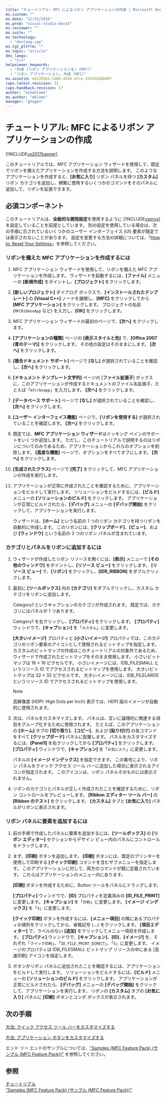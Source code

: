 ```yaml
---
title: "チュートリアル: MFC によるリボン アプリケーションの作成 | Microsoft Docs"
ms.custom: ""
ms.date: "12/15/2016"
ms.prod: "visual-studio-dev14"
ms.reviewer: ""
ms.suite: ""
ms.technology: 
  - "devlang-cpp"
ms.tgt_pltfrm: ""
ms.topic: "article"
dev_langs: 
  - "C++"
helpviewer_keywords: 
  - "作成 (リボン アプリケーションを) (MFC)"
  - "リボン アプリケーション, 作成 (MFC)"
ms.assetid: e61393e2-1d6b-4594-a7ce-157d3d1b0d9f
caps.latest.revision: 21
caps.handback.revision: 17
author: "mikeblome"
ms.author: "mblome"
manager: "ghogen"
---
```

# チュートリアル: MFC によるリボン アプリケーションの作成
[!INCLUDE[vs2017banner](../assembler/inline/includes/vs2017banner.md)]

このチュートリアルでは、MFC アプリケーション ウィザードを使用して、既定でリボンを備えたアプリケーションを作成する方法を説明します。  このようなアプリケーションを作成すると、**\[お気に入り\]** リボン パネルを持つ **\[カスタム\]** リボン カテゴリを追加し、頻繁に使用するいくつかのコマンドをそのパネルに追加して、リボンを拡張できます。  
  
## 必須コンポーネント  
 このチュートリアルは、**全般的な開発設定**を使用するように [!INCLUDE[vsprvs](../assembler/masm/includes/vsprvs_md.md)] を設定していることを前提としています。  別の設定を使用している場合は、次の手順に示されているいくつかのユーザー インターフェイス \(UI\) 要素が既定では表示されないことがあります。  設定を変更する方法の詳細については、「[How to: Reset Your Settings](http://msdn.microsoft.com/ja-jp/c95c51be-e609-4769-abba-65e6beedec76)」を参照してください。  
  
### リボンを備えた MFC アプリケーションを作成するには  
  
1.  MFC アプリケーション ウィザードを使用して、リボンを備えた MFC アプリケーションを作成します。  ウィザードを起動するには、**\[ファイル\]** メニューの **\[新規作成\]** をポイントし、**\[プロジェクト\]** をクリックします。  
  
2.  **\[新しいプロジェクト\]** ダイアログ ボックスで、**\[インストールされたテンプレート\]** の **\[Visual C\+\+\]** ノードを展開し、**\[MFC\]** をクリックしてから **\[MFC アプリケーション\]** をクリックします。  プロジェクトの名前 \(`MFCRibbonApp` など\) を入力し、**\[OK\]** をクリックします。  
  
3.  MFC アプリケーション ウィザードの最初のページで、**\[次へ\]** をクリックします。  
  
4.  **\[アプリケーションの種類\]** ページの **\[表示スタイルと色\]** で、**\[Office 2007 \(青のテーマ\)\]** をクリックします。  その他の設定はそのままにします。  **\[次へ\]** をクリックします。  
  
5.  **\[複合ドキュメント サポート\]** ページで **\[なし\]** が選択されていることを確認し、**\[次へ\]** をクリックします。  
  
6.  **\[ドキュメント テンプレート文字列\]** ページの \[**ファイル拡張子**\] ボックスに、このアプリケーションが作成するドキュメントのファイル名拡張子、たとえば「`mfcrbnapp`」を入力します。  **\[次へ\]** をクリックします。  
  
7.  **\[データベース サポート\]** ページで **\[なし\]** が選択されていることを確認し、**\[次へ\]** をクリックします。  
  
8.  **\[ユーザー インターフェイス機能\]** ページで、**\[リボンを使用する\]** が選択されていることを確認します。  **\[次へ\]** をクリックします。  
  
9. 既定では、**MFC アプリケーション ウィザード**はドッキング ペインのサポートをいくつか追加します。  ただし、このチュートリアルで説明するのはリボンについてのみであるため、アプリケーションからこれらのオプションを削除します。  **\[高度な機能\]** ページで、オプションをすべてオフにします。  **\[次へ\]** をクリックします。  
  
10. **\[生成されたクラス\]** ページで **\[完了\]** をクリックして、MFC アプリケーションの作成を実行します。  
  
11. アプリケーションが正常に作成されたことを確認するために、アプリケーションをビルドして実行します。  ソリューションをビルドするには、**\[ビルド\]** メニューの **\[ソリューションのビルド\]** をクリックします。  アプリケーションが正常にビルドされたら、**\[デバッグ\]** メニューの **\[デバッグ開始\]** をクリックして、アプリケーションを実行します。  
  
     ウィザードは、**\[ホーム\]** という名前の 1 つのリボン カテゴリを持つリボンを自動的に作成します。  このリボンには、**\[クリップボード\]**、**\[ビュー\]**、および **\[ウィンドウ\]** という名前の 3 つのリボン パネルが含まれています。  
  
### カテゴリとパネルをリボンに追加するには  
  
1.  ウィザードが作成したリボン リソースを開くには、**\[表示\]** メニューで **\[その他のウィンドウ\]** をポイントし、**\[リソース ビュー\]** をクリックします。  **\[リソース ビュー\]** で、**\[リボン\]** をクリックし、**\[IDR\_RIBBON\]** をダブルクリックします。  
  
2.  最初に **\[ツールボックス\]** 内の **\[カテゴリ\]** をダブルクリックし、カスタム カテゴリをリボンに追加します。  
  
     Category1 というキャプションのカテゴリが作成されます。  既定では、カテゴリにはパネルが 1 つあります。  
  
     Category1 を右クリックし、**\[プロパティ\]** をクリックします。  **\[プロパティ\]** ウィンドウで、**\[キャプション\]** を「`カスタム`」に変更します。  
  
     **\[大きいイメージ\]** プロパティと **\[小さいイメージ\]** プロパティでは、このカテゴリのリボン要素のアイコンとして使用されるビットマップを指定します。  カスタムのビットマップの作成はこのチュートリアルの対象外であるため、ウィザードで作成されたビットマップをそのまま使用します。  小さいビットマップは 16 × 16 ピクセルです。  小さいイメージには、IDB\_FILESMALL というリソース ID でアクセスされるビットマップを使用します。  大きいビットマップは 32 × 32 ピクセルです。  大きいイメージには、IDB\_FILELARGE というリソース ID でアクセスされるビットマップを使用します。  
  
    > [!NOTE]
    >  高解像度 \(HDPI: High Dots per Inch\) 表示では、HDPI 版のイメージが自動的に使用されます。  
  
3.  次は、パネルをカスタマイズします。  パネルは、互いに論理的に関連する項目をグループ化するために使用されます。  たとえば、このアプリケーションの **\[ホーム\]** タブの **\[切り取り\]**、**\[コピー\]**、および **\[貼り付け\]** の各コマンドをすべて **\[クリップボード\]** パネルに配置します。  パネルをカスタマイズするには、**\[Panel1\]** を右クリックしてから **\[プロパティ\]** をクリックします。  **\[プロパティ\]** ウィンドウで、**\[キャプション\]** を「`お気に入り`」に変更します。  
  
     パネルの **\[イメージ インデックス\]** を指定できます。  この番号により、リボン パネルをクイック アクセス ツール バーに追加した場合に表示されるアイコンが指定されます。  このアイコンは、リボン パネルそのものには表示されません。  
  
4.  リボンのカテゴリとパネルが正しく作成されたことを確認するために、リボン コントロールをプレビューします。  **\[Ribbon エディター ツール バー\]** の **\[Ribbon のテスト\]** をクリックします。  **\[カスタム\]** タブと **\[お気に入り\]** パネルがリボンに表示されます。  
  
### リボン パネルに要素を追加するには  
  
1.  前の手順で作成したパネルに要素を追加するには、**\[ツールボックス\]** の **\[リボン エディター\]** セクションからデザイン ビュー内のパネルにコントロールをドラッグします。  
  
2.  まず、**\[印刷\]** ボタンを追加します。  **\[印刷\]** ボタンには、既定のプリンターを使用して印刷する **\[クイック印刷\]** コマンドを含むサブメニューを指定します。  このアプリケーションに対して、両方のコマンドが既に定義されています。  これらはアプリケーションのメニュー内にあります。  
  
     **\[印刷\]** ボタンを作成するために、Button ツールをパネルにドラッグします。  
  
     **\[プロパティ\]** ウィンドウで、**\[ID\]** プロパティを定義済みの **\[ID\_FILE\_PRINT\]** に変更します。  **\[キャプション\]** を「`印刷`」に変更します。  **\[イメージ インデックス\]** を「`4`」に変更します。  
  
     **\[クイック印刷\]** ボタンを作成するには、**\[メニュー項目\]** の隣にあるプロパティの値列をクリックしてから、省略記号 \(**...**\) をクリックします。  **\[項目エディター\]** で、ラベルのない **\[追加\]** をクリックしてメニュー項目を作成します。  **\[プロパティ\]** ウィンドウで、**\[キャプション\]**、**\[ID\]**、**\[イメージ\]** を、それぞれ「`クイック印刷`」、「`ID_FILE_PRINT_DIRECT`」、「`5`」に変更します。  イメージのプロパティは IDB\_FILESMALL ビットマップ リソースの中にある \[高速印刷\] アイコンを指定します。  
  
3.  ボタンがリボン パネルに追加されたことを確認するには、アプリケーションをビルドして実行します。  ソリューションをビルドするには、**\[ビルド\]** メニューの **\[ソリューションのビルド\]** をクリックします。  アプリケーションが正常にビルドされたら、**\[デバッグ\]** メニューの **\[デバッグ開始\]** をクリックして、アプリケーションを実行します。  リボンの **\[カスタム\]** タブの **\[お気に入り\]** パネルに **\[印刷\]** ボタンとコンボ ボックスが表示されます。  
  
## 次の手順  
 [方法: クイック アクセス ツール バーをカスタマイズする](../mfc/how-to-customize-the-quick-access-toolbar.md)  
  
 [方法: アプリケーション ボタンをカスタマイズする](../mfc/how-to-customize-the-application-button.md)  
  
 エンド ツー エンドのサンプルについては、["Samples \(MFC Feature Pack\) \(サンプル \(MFC Feature Pack\)\)"](../top/visual-cpp-samples.md) を参照してください。  
  
## 参照  
 [チュートリアル](../mfc/walkthroughs-mfc.md)   
 ["Samples \(MFC Feature Pack\) \(サンプル \(MFC Feature Pack\)\)"](../top/visual-cpp-samples.md)